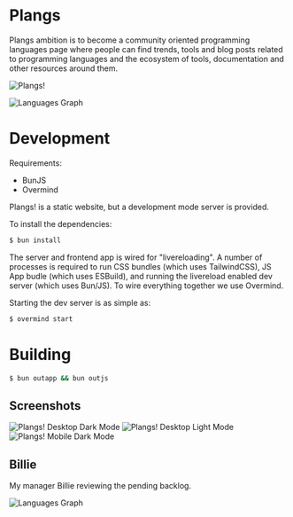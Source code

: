 # Plangs

Plangs ambition is to become a community oriented programming languages page where people can find trends, tools and blog posts related to programming languages and the ecosystem of tools, documentation and other resources around them.

![Plangs!](doc/P.png)

![Languages Graph](doc/graph.png)

# Development

Requirements:

* BunJS
* Overmind

Plangs! is a static website, but a development mode server is provided.

To install the dependencies:

```sh
$ bun install
```

The server and frontend app is wired for "livereloading". A number of processes is required to run CSS bundles (which uses TailwindCSS), JS App budle (which uses ESBuild), and running the livereload enabled dev server (which uses Bun/JS). To wire everything together we use Overmind.

Starting the dev server is as simple as:

```sh
$ overmind start
```

# Building

```sh
$ bun outapp && bun outjs
```

## Screenshots

![Plangs! Desktop Dark Mode](doc/Dark.png)
![Plangs! Desktop Light Mode](doc/Light.png)
![Plangs! Mobile Dark Mode](doc/Mobile.png)

## Billie

My manager Billie reviewing the pending backlog.

![Languages Graph](doc/Billie.jpeg)
